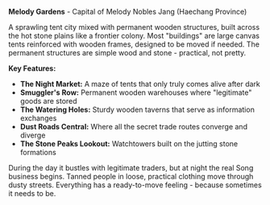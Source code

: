 **Melody Gardens** - Capital of Melody Nobles Jang (Haechang Province)

A sprawling tent city mixed with permanent wooden structures, built across the hot stone plains like a frontier colony. Most "buildings" are large canvas tents reinforced with wooden frames, designed to be moved if needed. The permanent structures are simple wood and stone - practical, not pretty.

**Key Features:**

- **The Night Market:** A maze of tents that only truly comes alive after dark
- **Smuggler's Row:** Permanent wooden warehouses where "legitimate" goods are stored
- **The Watering Holes:** Sturdy wooden taverns that serve as information exchanges
- **Dust Roads Central:** Where all the secret trade routes converge and diverge
- **The Stone Peaks Lookout:** Watchtowers built on the jutting stone formations

During the day it bustles with legitimate traders, but at night the real Song business begins. Tanned people in loose, practical clothing move through dusty streets. Everything has a ready-to-move feeling - because sometimes it needs to be.